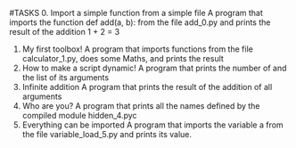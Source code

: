 #TASKS
0. Import a simple function from a simple file
 A program that imports the function def add(a, b): from the file add_0.py and prints the result of the addition 1 + 2 = 3
1. My first toolbox!
 	A program that imports functions from the file calculator_1.py, does some Maths, and prints the result
2. How to make a script dynamic!
 	A program that prints the number of and the list of its arguments
3. Infinite addition
	A program that prints the result of the addition of all arguments
4. Who are you?
 	A program that prints all the names defined by the compiled module hidden_4.pyc
5. Everything can be imported
	A program that imports the variable a from the file variable_load_5.py and prints its value.
